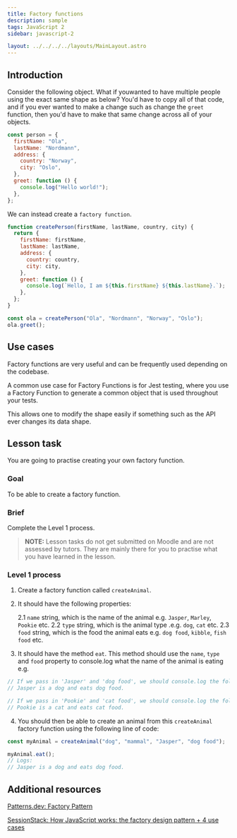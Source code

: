 ```yaml
---
title: Factory functions
description: sample
tags: JavaScript 2
sidebar: javascript-2

layout: ../../../../layouts/MainLayout.astro
---
```


## Introduction

Consider the following object. What if youwanted to have multiple people using the exact same shape as below? You'd have to copy all of that code, and if you ever wanted to make a change such as change the `greet` function, then you'd have to make that same change across all of your objects.

```js
const person = {
  firstName: "Ola",
  lastName: "Nordmann",
  address: {
    country: "Norway",
    city: "Oslo",
  },
  greet: function () {
    console.log("Hello world!");
  },
};
```

We can instead create a `factory function`.

```js
function createPerson(firstName, lastName, country, city) {
  return {
    firstName: firstName,
    lastName: lastName,
    address: {
      country: country,
      city: city,
    },
    greet: function () {
      console.log(`Hello, I am ${this.firstName} ${this.lastName}.`);
    },
  };
}

const ola = createPerson("Ola", "Nordmann", "Norway", "Oslo");
ola.greet();
```

## Use cases

Factory functions are very useful and can be frequently used depending on the codebase.

A common use case for Factory Functions is for Jest testing, where you use a Factory Function to generate a common object that is used throughout your tests.

This allows one to modify the shape easily if something such as the API ever changes its data shape.

## Lesson task

You are going to practise creating your own factory function.

### Goal

To be able to create a factory function.

### Brief

Complete the Level 1 process.

> <b>NOTE:</b> Lesson tasks do not get submitted on Moodle and are not assessed by tutors. They are mainly there for you to practise what you have learned in the lesson.

### Level 1 process

1. Create a factory function called `createAnimal`.

2. It should have the following properties:

   2.1 `name` string, which is the name of the animal e.g. `Jasper`, `Marley`, `Pookie` etc.
   2.2 `type` string, which is the animal type .e.g. `dog`, `cat` etc.
   2.3 `food` string, which is the food the animal eats e.g. `dog food`, `kibble`, `fish food` etc.

3. It should have the method `eat`. This method should use the `name`, `type` and `food` property to console.log what the name of the animal is eating e.g.

```js
// If we pass in 'Jasper' and 'dog food', we should console.log the following:
// Jasper is a dog and eats dog food.

// If we pass in 'Pookie' and 'cat food', we should console.log the following:
// Pookie is a cat and eats cat food.
```

4. You should then be able to create an animal from this `createAnimal` factory function using the following line of code:

```js
const myAnimal = createAnimal("dog", "mammal", "Jasper", "dog food");

myAnimal.eat();
// Logs:
// Jasper is a dog and eats dog food.
```

## Additional resources

[Patterns.dev: Factory Pattern](https://www.patterns.dev/posts/factory-pattern/)

[SessionStack: How JavaScript works: the factory design pattern + 4 use cases](https://blog.sessionstack.com/how-javascript-works-the-factory-design-pattern-4-use-cases-7b9f0d22151d)
